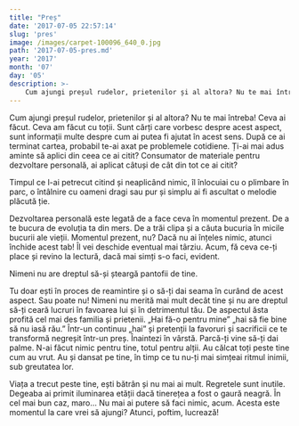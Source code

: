 ```yaml
---
title: "Preș"
date: '2017-07-05 22:57:14'
slug: 'pres'
image: /images/carpet-100096_640_0.jpg
path: '2017-07-05-pres.md'
year: '2017'
month: '07'
day: '05'
description: >-
    Cum ajungi preșul rudelor, prietenilor și al altora? Nu te mai întreba! Ceva ai făcut. Ceva am făcut cu toții. Sunt cărți care vorbesc despre acest aspect, sunt informații multe despre cum ai putea fi
---
```

<div class="kg-card-markdown"><p>Cum ajungi preșul rudelor, prietenilor și al altora? Nu te mai întreba! Ceva ai făcut. Ceva am făcut cu toții. Sunt cărți care vorbesc despre acest aspect, sunt informații multe despre cum ai putea fi ajutat în acest sens. După ce ai terminat cartea,  probabil te-ai axat pe problemele cotidiene. Ți-ai mai adus aminte să aplici din ceea ce ai citit? Consumator de materiale pentru dezvoltare personală, ai aplicat câtuși de cât din tot ce ai citit?</p>
<p>Timpul ce l-ai petrecut citind și neaplicând nimic, îl înlocuiai cu o plimbare în parc, o întâlnire cu oameni dragi sau pur și simplu ai fi ascultat o melodie plăcută ție.</p>
<p>Dezvoltarea personală este legată de a face ceva în momentul prezent. De a te bucura de evoluția ta din mers. De a trăi clipa și a căuta bucuria în micile bucurii ale vieții. Momentul prezent, nu? Dacă nu ai înțeles nimic, atunci închide acest tab! Îl vei deschide eventual mai târziu. Acum, fă ceva ce-ți place și revino la lectură, dacă mai simți s-o faci, evident.</p>
<p>Nimeni nu are dreptul să-și șteargă pantofii de tine.</p>
<p>Tu doar ești în proces de reamintire și o să-ți dai seama în curând de acest aspect. Sau poate nu! Nimeni nu merită mai mult decât tine și nu are dreptul să-ți ceară lucruri în favoarea lui și în detrimentul tău. De aspectul ăsta profită cel mai des familia și prietenii. „Hai fă-o pentru mine” „hai să fie bine să nu iasă rău.” Într-un continuu „hai” și pretenții la favoruri și sacrificii ce te transformă negreșit într-un preș. Înaintezi în vârstă. Parcă-ți vine să-ți dai palme. N-ai făcut nimic pentru tine, totul pentru alții. Au călcat toți peste tine cum au vrut. Au și dansat pe tine, în timp ce tu nu-ți mai simțeai ritmul inimii, sub greutatea lor.</p>
<p>Viața a trecut peste tine, ești bătrân și nu mai ai mult. Regretele sunt inutile. Degeaba ai primit iluminarea etății dacă tinerețea a fost o gaură neagră. În cel mai bun caz, maro… Nu mai ai putere să faci nimic, acum. Acesta este momentul la care vrei să ajungi? Atunci, poftim, lucrează!</p>
</div>
    